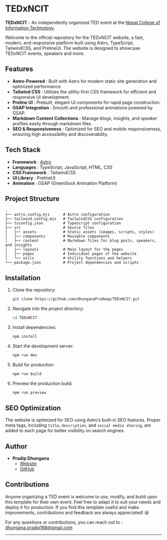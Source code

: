 # TEDxNCIT

**TEDxNCIT** - An independently organized TED event at the [Nepal College of Information Technology](ncit.edu.np).

Welcome to the official repository for the TEDxNCIT website, a fast, modern, and responsive platform built using Astro, TypeScript, TailwindCSS, and PrelineUI. The website is designed to showcase TEDxNCIT events, speakers and more.

## Features

- **Astro-Powered** : Built with Astro for modern static site generation and optimized performance.
- **Tailwind CSS** : Utilizes the utility-first CSS framework for efficient and responsive UI development.
- **Preline UI** : Prebuilt, elegant UI components for rapid page construction.
- **GSAP Integration** : Smooth and professional animations powered by GSAP.
- **Markdown Content Collections** : Manage blogs, insights, and speaker profiles easily through markdown files.
- **SEO & Responsiveness** : Optimized for SEO and mobile responsiveness, ensuring high accessibility and discoverability.

## Tech Stack

- **Framework** : [Astro](https://astro.build/)
- **Languages** : TypeScript, JavaScript, HTML, CSS
- **CSS Framework** : TailwindCSS
- **UI Library** : PrelineUI
- **Animation** : GSAP (GreenSock Animation Platform)

## Project Structure

```
.
├── astro.config.mjs      # Astro configuration
├── tailwind.config.mjs   # TailwindCSS configuration
├── tsconfig.json         # TypeScript configuration
├── src                   # Source files
│   ├── assets            # Static assets (images, scripts, styles)
│   ├── components        # Reusable components
│   ├── content           # Markdown files for blog posts, speakers, and insights
│   ├── layouts           # Main layout for the pages
│   ├── pages             # Individual pages of the website
│   └── utils             # Utility functions and helpers
└── package.json          # Project dependencies and scripts
```

## Installation

1. Clone the repository:
   ```bash
   git clone https://github.com/dhunganaPradeep/TEDxNCIT.git
   ```
   
2. Navigate into the project directory:
   ```bash
   cd TEDxNCIT
   ```

3. Install dependencies:
   ```bash
   npm install
   ```

4. Start the development server:
   ```bash
   npm run dev
   ```

5. Build for production:
   ```bash
   npm run build
   ```

6. Preview the production build:
   ```bash
   npm run preview
   ```

## SEO Optimization

The website is optimized for SEO using Astro’s built-in SEO features. Proper meta tags, including `title`, `description`, and `social media sharing`, are added to each page for better visibility on search engines.


## Author

- **Pradip Dhungana**  
  - [Website](https://dhunganapradip.com.np)  
  - [GitHub](https://github.com/pradipdhungana)



## Contributions

Anyone organizing a TED event is welcome to use, modify, and build upon this template for their own event. Feel free to adapt it to suit your needs and deploy it for production. If you find this template useful and make improvements, contributions and feedback are always appreciated! 😃

For any questions or contributions, you can reach out to :
[dhungana.pradip188@gmail.com](mailto:dhungana.pradip188@gmail.com)


---
